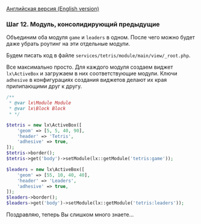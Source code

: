 [Английская версия (English version)](https://github.com/epicoon/lx-doc-articles/blob/master/en/app-dev/expl1/12_common_module.md)

### Шаг 12. Модуль, консолидирующий предыдущие

Объединим оба модуля `game` и `leaders` в одном. После чего можно будет даже убрать роутинг на эти отдельные модули.

Будем писать код в файле `services/tetris/module/main/view/_root.php`.

Все максимально просто. Для каждого модуля создаем виджет `lx\ActiveBox` и загружаем в них соответствующие модули. Ключи `adhesive` в конфигурациях создания виджетов делают их края прилипающими друг к другу.
```php
/**
 * @var lx\Module Module
 * @var lx\Block Block
 * */

$tetris = new lx\ActiveBox([
	'geom' => [5, 5, 40, 90],
	'header' => 'Tetris',
	'adhesive' => true,
]);
$tetris->border();
$tetris->get('body')->setModule(lx::getModule('tetris:game'));

$leaders = new lx\ActiveBox([
	'geom' => [55, 10, 40, 40],
	'header' => 'Leaders',
	'adhesive' => true,
]);
$leaders->border();
$leaders->get('body')->setModule(lx::getModule('tetris:leaders'));
```

Поздравляю, теперь Вы слишком много знаете...
